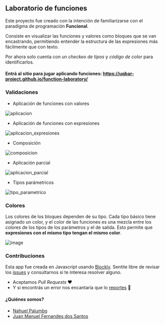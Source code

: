 ## Laboratorio de funciones

Este proyecto fue creado con la intención de familiarizarse con el paradigma de programación **Funcional**.

Consiste en visualizar las funciones y valores como bloques que se van encastrando, permitiendo entender la estructura de las expresiones más fácilmente que con texto. 

Por ahora solo cuenta con un _checkeo de tipos_ y _código de color_ para identificarlos.

#### Entrá al sitio para jugar aplicando funciones: https://uqbar-project.github.io/function-laboratory/

### Validaciones

- Aplicación de funciones con valores

![aplicacion](https://user-images.githubusercontent.com/4098184/80782944-7c756600-8b4e-11ea-9a1d-89d066cda6ad.gif)

- Aplicación de funciones con expresiones

![aplicacion_expresiones](https://user-images.githubusercontent.com/4098184/80783072-e55cde00-8b4e-11ea-83a3-cc1b9b03348b.gif)

- Composición

![composicion](https://user-images.githubusercontent.com/4098184/80783707-f9094400-8b50-11ea-8225-052c777d8224.gif)

- Aplicación parcial

![aplicacion_parcial](https://user-images.githubusercontent.com/4098184/80783881-95cbe180-8b51-11ea-930c-e819b4b06cf0.gif)

- Tipos parámetricos

![tipo_parametrico](https://user-images.githubusercontent.com/4098184/80783989-e93e2f80-8b51-11ea-8231-93d96420afbc.gif)


### Colores

Los colores de los bloques dependen de su tipo. Cada tipo básico tiene asignado un color, y el color de las funciones es una mezcla entre los colores de los tipos de los parámetros y el de salida. Esto permite que **expresiones con el mismo tipo tengan el mismo color**.

![image](https://user-images.githubusercontent.com/4098184/80784340-13dcb800-8b53-11ea-9284-3748cafc7c8d.png)

### Contribuciones

Esta app fue creada en Javascript usando [Blockly](https://developers.google.com/blockly). Sentite libre de revisar los [issues](https://github.com/uqbar-project/function-laboratory/issues) y consultarnos si te interesa resolver alguno.
- Aceptamos _Pull Requests_ :heart: 
- Y si encontrás un error nos encantaría que lo [reportes](https://github.com/uqbar-project/function-laboratory/issues/new) :bug: 

#### ¿Quiénes somos?
- [Nahuel Palumbo](https://github.com/PalumboN)
- [Juan Manuel Fernandes dos Santos](https://github.com/JuanFdS)
